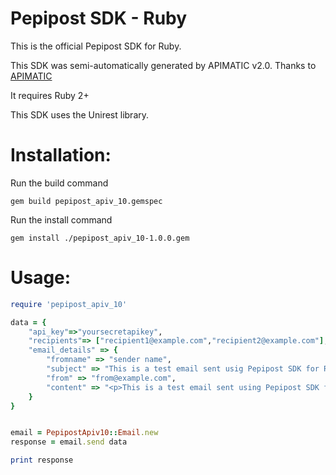Pepipost SDK - Ruby
=================
This is the official Pepipost SDK for Ruby. 

This SDK was semi-automatically generated by APIMATIC v2.0. Thanks to [APIMATIC](http://apimatic.io/)

It requires Ruby 2+

This SDK uses the Unirest library.

Installation: 
=============
Run the build command

```
gem build pepipost_apiv_10.gemspec
```

Run the install command  
```
gem install ./pepipost_apiv_10-1.0.0.gem
```
Usage:
===========
```ruby
require 'pepipost_apiv_10'

data = { 
    "api_key"=>"yoursecretapikey",
    "recipients"=> ["recipient1@example.com","recipient2@example.com"],
    "email_details" => {
        "fromname" => "sender name",
        "subject" => "This is a test email sent usig Pepipost SDK for Ruby",
        "from" => "from@example.com",
        "content" => "<p>This is a test email sent using Pepipost SDK for Ruby</p>",
    }   
}


email = PepipostApiv10::Email.new 
response = email.send data

print response

```
